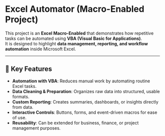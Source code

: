 # Excel Automator (Macro-Enabled Project)

This project is an **Excel Macro-Enabled**  that demonstrates how repetitive tasks can be automated using **VBA (Visual Basic for Applications)**.  
It is designed to highlight **data management, reporting, and workflow automation** inside Microsoft Excel.

---

## 🔑 Key Features

- **Automation with VBA**: Reduces manual work by automating routine Excel tasks.  
- **Data Cleaning & Preparation**: Organizes raw data into structured, usable formats.  
- **Custom Reporting**: Creates summaries, dashboards, or insights directly from data.  
- **Interactive Controls**: Buttons, forms, and event-driven macros for ease of use.  
- **Reusability**: Can be extended for business, finance, or project management purposes. 
